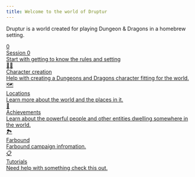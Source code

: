 ```yaml
---
title: Welcome to the world of Druptur
---
```

Druptur is a world created for playing Dungeon & Dragons in a homebrew setting.

<div class="grid-container">

<a href="Druptur Wiki/quartz/content/Session 0|Session 0" class="grid-item type-1">
<div class="icon">0️</div>
<div class="title">Session 0</div>
<div class="description">Start with getting to know the rules and setting</div>
</a>

<a href="Character Creation Walkthrough" class="grid-item type-2">
<div class="icon">🧙‍♂️</div>
<div class="title">Character creation</div>
<div class="description">Help with creating a Dungeons and Dragons character fitting for the world.</div>
</a>

<a href="Major locations" class="grid-item type-3">
<div class="icon">🗺️</div>
<div class="title">Locations</div>
<div class="description">Learn more about the world and the places in it.</div>
</a>

<a href="Powerful entities" class="grid-item type-4">
<div class="icon">👑</div>
<div class="title">Achievements</div>
<div class="description">Learn about the powerful people and other entities dwelling somewhere in the world.</div>
</a>

<a href="Campaign introduction" class="grid-item type-5">
<div class="icon">🏞️</div>
<div class="title">Farbound</div>
<div class="description">Farbound campaign infromation.</div>
</a>

<a href="List of Tutorials" class="grid-item type-6">
<div class="icon">📋</div>
<div class="title">Tutorials</div>
<div class="description">Need help with something check this out.</div>
</a>
</div>

